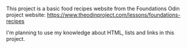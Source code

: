 This project is a basic food recipes website from the Foundations Odin project website: 
https://www.theodinproject.com/lessons/foundations-recipes

I'm planning to use my knowledge about HTML, lists and links in this project.